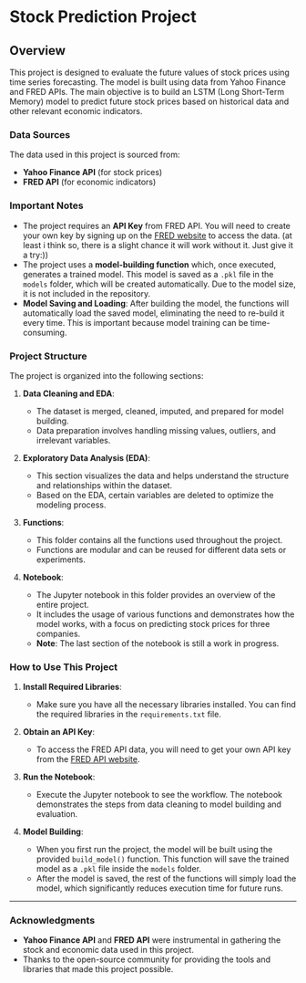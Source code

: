 # Stock Prediction Project

## Overview

This project is designed to evaluate the future values of stock prices using time series forecasting. The model is built using data from Yahoo Finance and FRED APIs. The main objective is to build an LSTM (Long Short-Term Memory) model to predict future stock prices based on historical data and other relevant economic indicators.

### **Data Sources**
The data used in this project is sourced from:
- **Yahoo Finance API** (for stock prices)
- **FRED API** (for economic indicators)

### **Important Notes**
- The project requires an **API Key** from FRED API. You will need to create your own key by signing up on the [FRED website](https://fred.stlouisfed.org/) to access the data. (at least i think so, there is a slight chance it will work without it. Just give it a try:))
- The project uses a **model-building function** which, once executed, generates a trained model. This model is saved as a `.pkl` file in the `models` folder, which will be created automatically. Due to the model size, it is not included in the repository.
- **Model Saving and Loading**: After building the model, the functions will automatically load the saved model, eliminating the need to re-build it every time. This is important because model training can be time-consuming.

### **Project Structure**

The project is organized into the following sections:

1. **Data Cleaning and EDA**:
    - The dataset is merged, cleaned, imputed, and prepared for model building.
    - Data preparation involves handling missing values, outliers, and irrelevant variables.

2. **Exploratory Data Analysis (EDA)**:
    - This section visualizes the data and helps understand the structure and relationships within the dataset.
    - Based on the EDA, certain variables are deleted to optimize the modeling process.

3. **Functions**:
    - This folder contains all the functions used throughout the project.
    - Functions are modular and can be reused for different data sets or experiments.

4. **Notebook**:
    - The Jupyter notebook in this folder provides an overview of the entire project.
    - It includes the usage of various functions and demonstrates how the model works, with a focus on predicting stock prices for three companies. 
    - **Note**: The last section of the notebook is still a work in progress.

### **How to Use This Project**

1. **Install Required Libraries**:
    - Make sure you have all the necessary libraries installed. You can find the required libraries in the `requirements.txt` file.

2. **Obtain an API Key**:
    - To access the FRED API data, you will need to get your own API key from the [FRED API website](https://fred.stlouisfed.org/).

3. **Run the Notebook**:
    - Execute the Jupyter notebook to see the workflow. The notebook demonstrates the steps from data cleaning to model building and evaluation.
    
4. **Model Building**:
    - When you first run the project, the model will be built using the provided `build_model()` function. This function will save the trained model as a `.pkl` file inside the `models` folder.
    - After the model is saved, the rest of the functions will simply load the model, which significantly reduces execution time for future runs.

---

### **Acknowledgments**
- **Yahoo Finance API** and **FRED API** were instrumental in gathering the stock and economic data used in this project.
- Thanks to the open-source community for providing the tools and libraries that made this project possible.
